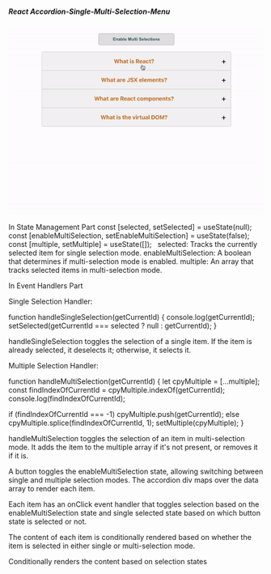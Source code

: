
##### React Accordion-Single-Multi-Selection-Menu

![Accordion-Single-Multi-Selection-Menu-Project](AccordionMenu.gif)

In State Management Part
const [selected, setSelected] = useState(null);
const [enableMultiSelection, setEnableMultiSelection] = useState(false);
const [multiple, setMultiple] = useState([]);
 
selected: Tracks the currently selected item for single selection mode.
enableMultiSelection: A boolean that determines if multi-selection mode is enabled.
multiple: An array that tracks selected items in multi-selection mode.

In Event Handlers Part

Single Selection Handler:

function handleSingleSelection(getCurrentId) {
  console.log(getCurrentId);
  setSelected(getCurrentId === selected ? null : getCurrentId);
}

handleSingleSelection toggles the selection of a single item. If the item is already selected, it deselects it; otherwise, it selects it.

Multiple Selection Handler:

function handleMultiSelection(getCurrentId) {
  let cpyMultiple = [...multiple];
  const findIndexOfCurrentId = cpyMultiple.indexOf(getCurrentId);
  console.log(findIndexOfCurrentId);

  if (findIndexOfCurrentId === -1) cpyMultiple.push(getCurrentId);
  else cpyMultiple.splice(findIndexOfCurrentId, 1);
  setMultiple(cpyMultiple);
}

handleMultiSelection toggles the selection of an item in multi-selection mode. It adds the item to the multiple array if it's not present, or removes it if it is.

A button toggles the enableMultiSelection state, allowing switching between single and multiple selection modes.
The accordion div maps over the data array to render each item.

Each item has an onClick event handler that toggles selection based on the enableMultiSelection state and single selected state based on which button state is selected or not.

The content of each item is conditionally rendered based on whether the item is selected in either single or multi-selection mode.

Conditionally renders the content based on selection states
